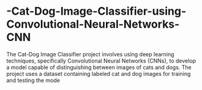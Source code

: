 # -Cat-Dog-Image-Classifier-using-Convolutional-Neural-Networks-CNN
The Cat-Dog Image Classifier project involves using deep learning techniques, specifically Convolutional Neural Networks (CNNs), to develop a model capable of distinguishing between images of cats and dogs. The project uses a dataset containing labeled cat and dog images for training and testing the mode
